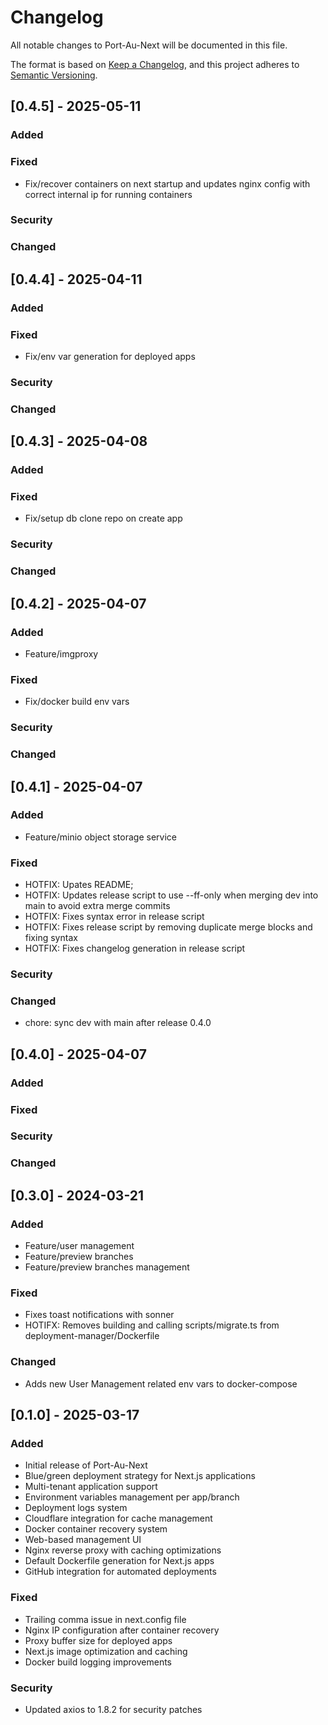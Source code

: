 # Changelog
All notable changes to Port-Au-Next will be documented in this file.

The format is based on [Keep a Changelog](https://keepachangelog.com/en/1.0.0/),
and this project adheres to [Semantic Versioning](https://semver.org/spec/v2.0.0.html).

## [0.4.5] - 2025-05-11

### Added

### Fixed
* Fix/recover containers on next startup and updates nginx config with correct internal ip for running containers

### Security

### Changed

## [0.4.4] - 2025-04-11

### Added

### Fixed
* Fix/env var generation for deployed apps 

### Security

### Changed

## [0.4.3] - 2025-04-08

### Added

### Fixed
* Fix/setup db clone repo on create app 

### Security

### Changed

## [0.4.2] - 2025-04-07

### Added
* Feature/imgproxy 

### Fixed
* Fix/docker build env vars 

### Security

### Changed

## [0.4.1] - 2025-04-07

### Added
* Feature/minio object storage service 

### Fixed
* HOTFIX: Upates README;
* HOTFIX: Updates release script to use --ff-only when merging dev into main to avoid extra merge commits
* HOTFIX: Fixes syntax error in release script
* HOTFIX: Fixes release script by removing duplicate merge blocks and fixing syntax
* HOTFIX: Fixes changelog generation in release script

### Security

### Changed
* chore: sync dev with main after release 0.4.0

## [0.4.0] - 2025-04-07

### Added

### Fixed

### Security

### Changed

## [0.3.0] - 2024-03-21

### Added
* Feature/user management
* Feature/preview branches
* Feature/preview branches management

### Fixed
* Fixes toast notifications with sonner
* HOTIFX: Removes building and calling scripts/migrate.ts from deployment-manager/Dockerfile

### Changed
* Adds new User Management related env vars to docker-compose

## [0.1.0] - 2025-03-17

### Added
- Initial release of Port-Au-Next
- Blue/green deployment strategy for Next.js applications
- Multi-tenant application support
- Environment variables management per app/branch
- Deployment logs system
- Cloudflare integration for cache management
- Docker container recovery system
- Web-based management UI
- Nginx reverse proxy with caching optimizations
- Default Dockerfile generation for Next.js apps
- GitHub integration for automated deployments

### Fixed
- Trailing comma issue in next.config file
- Nginx IP configuration after container recovery
- Proxy buffer size for deployed apps
- Next.js image optimization and caching
- Docker build logging improvements

### Security
- Updated axios to 1.8.2 for security patches 
